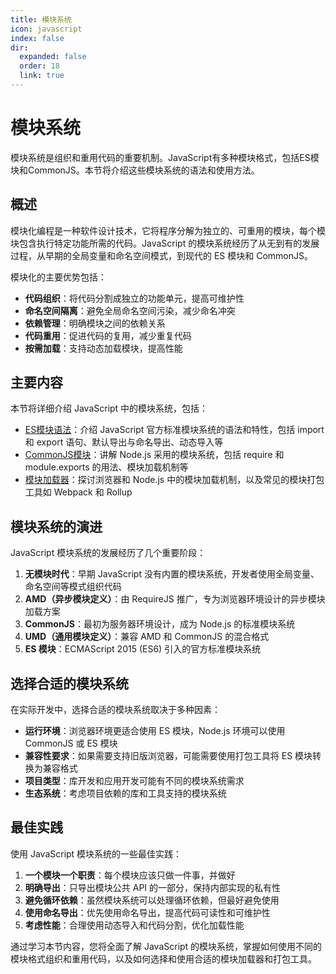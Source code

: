 ```yaml
---
title: 模块系统
icon: javascript
index: false
dir:
  expanded: false
  order: 18
  link: true
---
```


# 模块系统

模块系统是组织和重用代码的重要机制。JavaScript有多种模块格式，包括ES模块和CommonJS。本节将介绍这些模块系统的语法和使用方法。

## 概述

模块化编程是一种软件设计技术，它将程序分解为独立的、可重用的模块，每个模块包含执行特定功能所需的代码。JavaScript 的模块系统经历了从无到有的发展过程，从早期的全局变量和命名空间模式，到现代的 ES 模块和 CommonJS。

模块化的主要优势包括：

- **代码组织**：将代码分割成独立的功能单元，提高可维护性
- **命名空间隔离**：避免全局命名空间污染，减少命名冲突
- **依赖管理**：明确模块之间的依赖关系
- **代码重用**：促进代码的复用，减少重复代码
- **按需加载**：支持动态加载模块，提高性能

## 主要内容

本节将详细介绍 JavaScript 中的模块系统，包括：

- [ES模块语法](./1.18.1-ES模块语法.md)：介绍 JavaScript 官方标准模块系统的语法和特性，包括 import 和 export 语句、默认导出与命名导出、动态导入等
- [CommonJS模块](./1.18.2-CommonJS模块.md)：讲解 Node.js 采用的模块系统，包括 require 和 module.exports 的用法、模块加载机制等
- [模块加载器](./1.18.3-模块加载器.md)：探讨浏览器和 Node.js 中的模块加载机制，以及常见的模块打包工具如 Webpack 和 Rollup

## 模块系统的演进

JavaScript 模块系统的发展经历了几个重要阶段：

1. **无模块时代**：早期 JavaScript 没有内置的模块系统，开发者使用全局变量、命名空间等模式组织代码
2. **AMD（异步模块定义）**：由 RequireJS 推广，专为浏览器环境设计的异步模块加载方案
3. **CommonJS**：最初为服务器环境设计，成为 Node.js 的标准模块系统
4. **UMD（通用模块定义）**：兼容 AMD 和 CommonJS 的混合格式
5. **ES 模块**：ECMAScript 2015 (ES6) 引入的官方标准模块系统

## 选择合适的模块系统

在实际开发中，选择合适的模块系统取决于多种因素：

- **运行环境**：浏览器环境更适合使用 ES 模块，Node.js 环境可以使用 CommonJS 或 ES 模块
- **兼容性要求**：如果需要支持旧版浏览器，可能需要使用打包工具将 ES 模块转换为兼容格式
- **项目类型**：库开发和应用开发可能有不同的模块系统需求
- **生态系统**：考虑项目依赖的库和工具支持的模块系统

## 最佳实践

使用 JavaScript 模块系统的一些最佳实践：

1. **一个模块一个职责**：每个模块应该只做一件事，并做好
2. **明确导出**：只导出模块公共 API 的一部分，保持内部实现的私有性
3. **避免循环依赖**：虽然模块系统可以处理循环依赖，但最好避免使用
4. **使用命名导出**：优先使用命名导出，提高代码可读性和可维护性
5. **考虑性能**：合理使用动态导入和代码分割，优化加载性能

通过学习本节内容，您将全面了解 JavaScript 的模块系统，掌握如何使用不同的模块格式组织和重用代码，以及如何选择和使用合适的模块加载器和打包工具。

